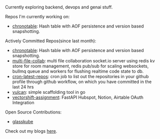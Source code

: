 
Currently exploring backend, devops and genai stuff.

Repos I'm currently working on:
	
- <a href='https://github.com/MridulDhiman/chronotable'>chronotable</a>: Hash table with AOF persistence and version based snapshotting.

Actively Committed Repos(since last month): 
    
- <a href='https://github.com/MridulDhiman/chronotable'>chronotable</a>: Hash table with AOF persistence and version based snapshotting.
- <a href='https://github.com/codeshardlabs/multi-file-collab'>multi-file-collab</a>: multi file collaboration socket.io server using redis kv store for room management, redis pub/sub for scaling websockets, bullmq queue and workers for flushing realtime code state to db.
- <a href='https://github.com/MridulDhiman/cron-latest-repos'>cron-latest-repos</a>: cron job to list out the repositories in your github profile through github workflow, on which you have committed in the last 24 hrs 
- <a href='https://github.com/MridulDhiman/vulcan'>vulcan</a>: simple scaffolding tool in go
- <a href='https://github.com/MridulDhiman/vectorshift-assignment'>vectorshift-assignment</a>: FastAPI Hubspot, Notion, Airtable OAuth Integration

Open Source Contributions:
- <a href="https://github.com/glasskube/glasskube/issues?q=is%3Aissue+assignee%3AMridulDhiman+is%3Aclosed">glasskube</a>

Check out my blogs <a href="https://mridul.bearblog.dev">here</a>.